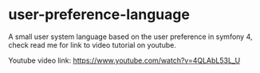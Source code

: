# user-preference-language
A small user system language based on the user preference in symfony 4, check read me for link to video tutorial on youtube. 

Youtube video link: https://www.youtube.com/watch?v=4QLAbL53L_U

